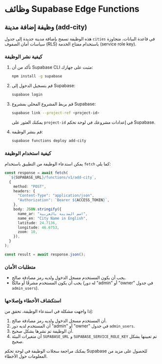 # وظائف Supabase Edge Functions

## وظيفة إضافة مدينة (add-city)

هذه الوظيفة تسمح بإضافة مدينة جديدة إلى جدول `cities` في قاعدة البيانات، متجاوزة سياسات أمان الصفوف (RLS) باستخدام مفتاح الخدمة (service role key).

### كيفية نشر الوظيفة

1. تأكد من أن Supabase CLI مثبت على جهازك:
   ```bash
   npm install -g supabase
   ```

2. قم بتسجيل الدخول إلى Supabase:
   ```bash
   supabase login
   ```

3. قم بربط المشروع المحلي بمشروع Supabase:
   ```bash
   supabase link --project-ref <project-id>
   ```
   يمكنك العثور على `project-id` في إعدادات مشروعك في لوحة تحكم Supabase.

4. قم بنشر الوظيفة:
   ```bash
   supabase functions deploy add-city
   ```

### كيفية استخدام الوظيفة

يمكن استدعاء الوظيفة من التطبيق باستخدام `fetch` كما يلي:

```typescript
const response = await fetch(
  `${SUPABASE_URL}/functions/v1/add-city`,
  {
    method: "POST",
    headers: {
      "Content-Type": "application/json",
      "Authorization": `Bearer ${ACCESS_TOKEN}`,
    },
    body: JSON.stringify({
      name_ar: "اسم المدينة بالعربية",
      name_en: "City Name in English",
      latitude: 24.7136,
      longitude: 46.6753,
      zoom: 10,
    }),
  }
);

const result = await response.json();
```

### متطلبات الأمان

- يجب أن يكون المستخدم مسجل الدخول ولديه رمز مصادقة صالح.
- يجب أن يكون المستخدم مشرفًا أو مالكًا (له دور "admin" أو "owner" في جدول `admin_users`).

### استكشاف الأخطاء وإصلاحها

إذا واجهت مشكلة في استدعاء الوظيفة، تحقق من:

1. أن المستخدم مسجل الدخول ولديه رمز مصادقة صالح.
2. أن المستخدم لديه دور "admin" أو "owner" في جدول `admin_users`.
3. أن الوظيفة تم نشرها بشكل صحيح.
4. أن متغيرات البيئة `SUPABASE_URL` و `SUPABASE_SERVICE_ROLE_KEY` تم تعيينها بشكل صحيح.

يمكنك مراجعة سجلات الوظيفة في لوحة تحكم Supabase للحصول على مزيد من المعلومات حول الأخطاء.
